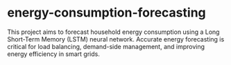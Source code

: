 # energy-consumption-forecasting
This project aims to forecast household energy consumption using a Long Short-Term Memory (LSTM) neural network. Accurate energy forecasting is critical for load balancing, demand-side management, and improving energy efficiency in smart grids.
